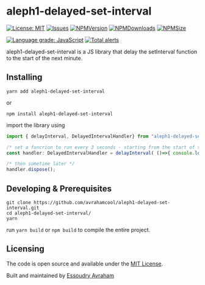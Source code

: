# aleph1-delayed-set-interval

[![License: MIT](https://img.shields.io/badge/License-MIT-yellow.svg)](https://opensource.org/licenses/MIT)
[![Issues](https://img.shields.io/github/issues/avrahamcool/aleph1-delayed-set-interval.svg?style=flat)](https://github.com/avrahamcool/aleph1-delayed-set-interval/issues)
[![NPMVersion](https://img.shields.io/npm/v/aleph1-delayed-set-interval.svg?style=flat)](https://www.npmjs.com/package/aleph1-delayed-set-interval)
[![NPMDownloads](https://img.shields.io/npm/dt/aleph1-delayed-set-interval.svg?style=flat)](https://www.npmjs.com/package/aleph1-delayed-set-interval) 
[![NPMSize](https://img.shields.io/bundlephobia/min/aleph1-delayed-set-interval.svg?style=flat)](https://www.npmjs.com/package/aleph1-delayed-set-interval)

[![Language grade: JavaScript](https://img.shields.io/lgtm/grade/javascript/g/avrahamcool/aleph1-delayed-set-interval.svg?logo=lgtm&logoWidth=18)](https://lgtm.com/projects/g/avrahamcool/aleph1-delayed-set-interval/context:javascript)
[![Total alerts](https://img.shields.io/lgtm/alerts/g/avrahamcool/aleph1-delayed-set-interval.svg?logo=lgtm&logoWidth=18)](https://lgtm.com/projects/g/avrahamcool/aleph1-delayed-set-interval/alerts/)

aleph1-delayed-set-interval is a JS library that delay the setInterval function to the start of the next minute.

## Installing

```shell
yarn add aleph1-delayed-set-interval
```
or
```shell
npm install aleph1-delayed-set-interval
```
import the library using

```javascript
import { delayInterval, DelayedIntervalHandler} from "aleph1-delayed-set-interval";

/* set a funcrion to run every 3 seconds - starting from the start of the next minute. */
const handler: DelayedIntervalHandler = delayInterval( ()=>{ console.log("Hello"); }, 3000);

/* then sometime later */
handler.dispose();

```


## Developing & Prerequisites

```shell
git clone https://github.com/avrahamcool/aleph1-delayed-set-interval.git
cd aleph1-delayed-set-interval/
yarn
```
run `yarn build` or `npm build` to compile the entire project.

## Licensing

The code is open source and available under the [MIT License](LICENSE.md).

Built and maintained by [Essoudry Avraham](https://github.com/avrahamcool)